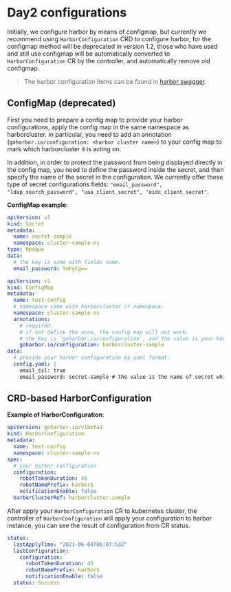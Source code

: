# Day2 configurations

Initially, we configure harbor by means of configmap, but currently we recommend using `HarborConfiguration` CRD to configure harbor, for the configmap method will be deprecated in version 1.2, those who have used and still use configmap will be automatically converted to `HarborConfiguration` CR by the controller, and automatically remove old configmap.
> The harbor configuration items can be found in [harbor swagger](https://github.com/goharbor/harbor/blob/0867a6bfd6f33149f86a7ae8a740f5e1f976cafa/api/v2.0/swagger.yaml#L7990).

## ConfigMap (deprecated)

First you need to prepare a config map to provide your harbor configurations, apply the config map in the same namespace as harborcluster. In particular, you need to add an annotation (`goharbor.io/configuration: <harbor cluster name>`) to your config map to mark which harborcluster it is acting on.

In addition, in order to protect the password from being displayed directly in the config map, you need to define the password inside the secret, and then specify the name of the secret in the configuration. We currently offer these type of secret configurations fields: `"email_password", "ldap_search_password", "uaa_client_secret", "oidc_client_secret"`.

**ConfigMap example**:

```yaml
apiVersion: v1
kind: Secret
metadata:
  name: secret-sample
  namespace: cluster-sample-ns
type: Opaque
data:
  # the key is same with fields name.
  email_password: YmFyCg==
```

```yaml
apiVersion: v1
kind: ConfigMap
metadata:
  name: test-config
  # namespace same with harborcluster cr namespace.
  namespace: cluster-sample-ns
  annotations:
    # required.
    # if not define the anno, the config map will not work.
    # the key is `goharbor.io/configuration`, and the value is your harborcluster cr name.
    goharbor.io/configuration: harborcluster-sample
data:
  # provide your harbor configuration by yaml format.
  config.yaml: |
    email_ssl: true
    email_password: secret-sample # the value is the name of secret which store the email_password.
```

## CRD-based HarborConfiguration

**Example of HarborConfiguration**:

```yaml
apiVersion: goharbor.io/v1beta1
kind: HarborConfiguration
metadata:
  name: test-config
  namespace: cluster-sample-ns
spec:
  # your harbor configuration
  configuration:
    robotTokenDuration: 45
    robotNamePrefix: harbor$
    notificationEnable: false
  harborClusterRef: harborcluster-sample
```

After apply your `HarborConfiguration` CR to kubernetes cluster, the controller of `HarborConfiguration` will apply your configuration to harbor instance, you can see the result of configuration from CR status.

```yaml
status:
  lastApplyTime: "2021-06-04T06:07:53Z"
  lastConfiguration:
    configuration:
      robotTokenDuration: 45
      robotNamePrefix: harbor$
      notificationEnable: false
  status: Success
```
